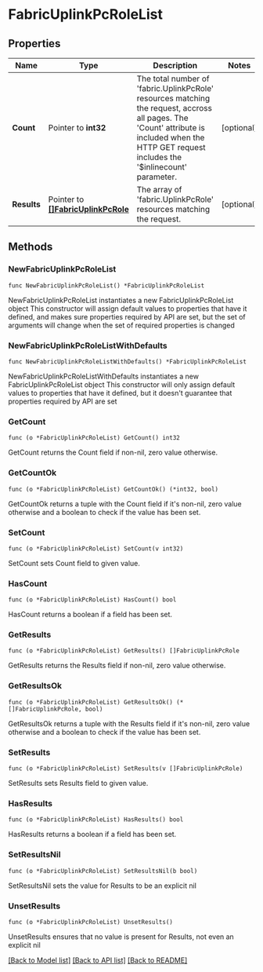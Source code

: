 # FabricUplinkPcRoleList

## Properties

Name | Type | Description | Notes
------------ | ------------- | ------------- | -------------
**Count** | Pointer to **int32** | The total number of &#39;fabric.UplinkPcRole&#39; resources matching the request, accross all pages. The &#39;Count&#39; attribute is included when the HTTP GET request includes the &#39;$inlinecount&#39; parameter. | [optional] 
**Results** | Pointer to [**[]FabricUplinkPcRole**](FabricUplinkPcRole.md) | The array of &#39;fabric.UplinkPcRole&#39; resources matching the request. | [optional] 

## Methods

### NewFabricUplinkPcRoleList

`func NewFabricUplinkPcRoleList() *FabricUplinkPcRoleList`

NewFabricUplinkPcRoleList instantiates a new FabricUplinkPcRoleList object
This constructor will assign default values to properties that have it defined,
and makes sure properties required by API are set, but the set of arguments
will change when the set of required properties is changed

### NewFabricUplinkPcRoleListWithDefaults

`func NewFabricUplinkPcRoleListWithDefaults() *FabricUplinkPcRoleList`

NewFabricUplinkPcRoleListWithDefaults instantiates a new FabricUplinkPcRoleList object
This constructor will only assign default values to properties that have it defined,
but it doesn't guarantee that properties required by API are set

### GetCount

`func (o *FabricUplinkPcRoleList) GetCount() int32`

GetCount returns the Count field if non-nil, zero value otherwise.

### GetCountOk

`func (o *FabricUplinkPcRoleList) GetCountOk() (*int32, bool)`

GetCountOk returns a tuple with the Count field if it's non-nil, zero value otherwise
and a boolean to check if the value has been set.

### SetCount

`func (o *FabricUplinkPcRoleList) SetCount(v int32)`

SetCount sets Count field to given value.

### HasCount

`func (o *FabricUplinkPcRoleList) HasCount() bool`

HasCount returns a boolean if a field has been set.

### GetResults

`func (o *FabricUplinkPcRoleList) GetResults() []FabricUplinkPcRole`

GetResults returns the Results field if non-nil, zero value otherwise.

### GetResultsOk

`func (o *FabricUplinkPcRoleList) GetResultsOk() (*[]FabricUplinkPcRole, bool)`

GetResultsOk returns a tuple with the Results field if it's non-nil, zero value otherwise
and a boolean to check if the value has been set.

### SetResults

`func (o *FabricUplinkPcRoleList) SetResults(v []FabricUplinkPcRole)`

SetResults sets Results field to given value.

### HasResults

`func (o *FabricUplinkPcRoleList) HasResults() bool`

HasResults returns a boolean if a field has been set.

### SetResultsNil

`func (o *FabricUplinkPcRoleList) SetResultsNil(b bool)`

 SetResultsNil sets the value for Results to be an explicit nil

### UnsetResults
`func (o *FabricUplinkPcRoleList) UnsetResults()`

UnsetResults ensures that no value is present for Results, not even an explicit nil

[[Back to Model list]](../README.md#documentation-for-models) [[Back to API list]](../README.md#documentation-for-api-endpoints) [[Back to README]](../README.md)


